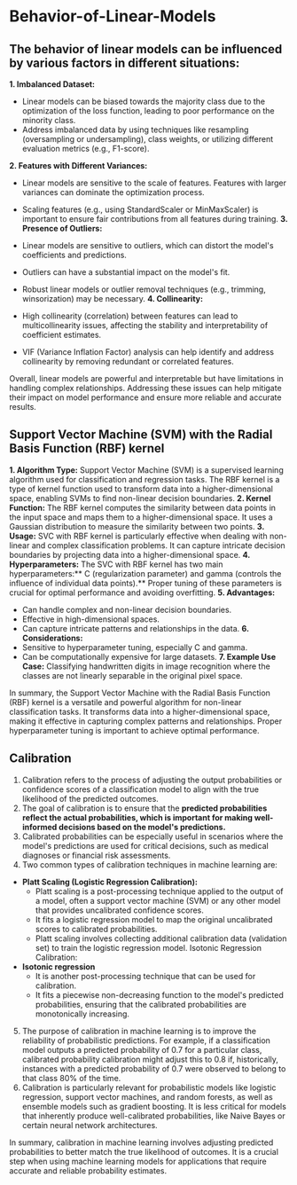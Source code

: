 # Behavior-of-Linear-Models

## The behavior of linear models can be influenced by various factors in different situations:

**1. Imbalanced Dataset:**
* Linear models can be biased towards the majority class due to the optimization of the loss function, leading to poor performance on the minority class.
* Address imbalanced data by using techniques like resampling (oversampling or undersampling), class weights, or utilizing different evaluation metrics (e.g., F1-score).

**2. Features with Different Variances:**
* Linear models are sensitive to the scale of features. Features with larger variances can dominate the optimization process.
* Scaling features (e.g., using StandardScaler or MinMaxScaler) is important to ensure fair contributions from all features during training.
**3. Presence of Outliers:**

* Linear models are sensitive to outliers, which can distort the model's coefficients and predictions.
* Outliers can have a substantial impact on the model's fit.
* Robust linear models or outlier removal techniques (e.g., trimming, winsorization) may be necessary.
**4. Collinearity:**
* High collinearity (correlation) between features can lead to multicollinearity issues, affecting the stability and interpretability of coefficient estimates.
* VIF (Variance Inflation Factor) analysis can help identify and address collinearity by removing redundant or correlated features.

Overall, linear models are powerful and interpretable but have limitations in handling complex relationships. Addressing these issues can help mitigate their impact on model performance and ensure more reliable and accurate results.

## Support Vector Machine (SVM) with the Radial Basis Function (RBF) kernel 

**1. Algorithm Type:** Support Vector Machine (SVM) is a supervised learning algorithm used for classification and regression tasks. The RBF kernel is a type of kernel function used to transform data into a higher-dimensional space, enabling SVMs to find non-linear decision boundaries.
**2. Kernel Function:** The RBF kernel computes the similarity between data points in the input space and maps them to a higher-dimensional space. It uses a Gaussian distribution to measure the similarity between two points.
**3. Usage:** SVC with RBF kernel is particularly effective when dealing with non-linear and complex classification problems. It can capture intricate decision boundaries by projecting data into a higher-dimensional space.
**4. Hyperparameters:** The SVC with RBF kernel has two main hyperparameters:** C (regularization parameter) and gamma (controls the influence of individual data points).** Proper tuning of these parameters is crucial for optimal performance and avoiding overfitting.
**5. Advantages:**
* Can handle complex and non-linear decision boundaries.
* Effective in high-dimensional spaces.
* Can capture intricate patterns and relationships in the data.
**6. Considerations:**
* Sensitive to hyperparameter tuning, especially C and gamma.
* Can be computationally expensive for large datasets.
**7. Example Use Case:** Classifying handwritten digits in image recognition where the classes are not linearly separable in the original pixel space.

In summary, the Support Vector Machine with the Radial Basis Function (RBF) kernel is a versatile and powerful algorithm for non-linear classification tasks. It transforms data into a higher-dimensional space, making it effective in capturing complex patterns and relationships. Proper hyperparameter tuning is important to achieve optimal performance.

## Calibration
1. Calibration refers to the process of adjusting the output probabilities or confidence scores of a classification model to align with the true likelihood of the predicted outcomes.
2. The goal of calibration is to ensure that the **predicted probabilities reflect the actual probabilities, which is important for making well-informed decisions based on the model's predictions.**
3. Calibrated probabilities can be especially useful in scenarios where the model's predictions are used for critical decisions, such as medical diagnoses or financial risk assessments.
4. Two common types of calibration techniques in machine learning are:
* **Platt Scaling (Logistic Regression Calibration):**
  * Platt scaling is a post-processing technique applied to the output of a model, often a support vector machine (SVM) or any other model that provides uncalibrated confidence scores.
  * It fits a logistic regression model to map the original uncalibrated scores to calibrated probabilities.
  * Platt scaling involves collecting additional calibration data (validation set) to train the logistic regression model.
Isotonic Regression Calibration:
* **Isotonic regression**
  * It is another post-processing technique that can be used for calibration.
  * It fits a piecewise non-decreasing function to the model's predicted probabilities, ensuring that the calibrated probabilities are monotonically increasing.

5. The purpose of calibration in machine learning is to improve the reliability of probabilistic predictions. For example, if a classification model outputs a predicted probability of 0.7 for a particular class, calibrated probability calibration might adjust this to 0.8 if, historically, instances with a predicted probability of 0.7 were observed to belong to that class 80% of the time.
6. Calibration is particularly relevant for probabilistic models like logistic regression, support vector machines, and random forests, as well as ensemble models such as gradient boosting. It is less critical for models that inherently produce well-calibrated probabilities, like Naive Bayes or certain neural network architectures.

In summary, calibration in machine learning involves adjusting predicted probabilities to better match the true likelihood of outcomes. It is a crucial step when using machine learning models for applications that require accurate and reliable probability estimates.
